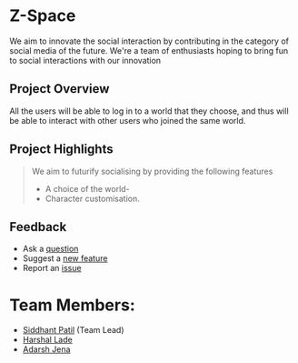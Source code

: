 # Z-Space

We aim to innovate the social interaction by contributing in the category of social media of the future.
We're a team of enthusiasts hoping to bring fun to social interactions with our innovation


## Project Overview
All the users will be able to log in to a world that they choose, and thus will be able to interact with other users who joined the same world.

## Project Highlights
> We aim to futurify socialising by providing the following features
> - A choice of the world-<br>
> - Character customisation.

## Feedback
 - Ask a [question](https://www.linkedin.com/in/sidd0203/)
 - Suggest a [new feature](https://www.linkedin.com/in/sidd0203/)
 - Report an [issue](https://github.com/adarshnjena/z-space/issues/new)

# Team Members:
  - [Siddhant Patil](https://github.com/Siddhant-Patil0203) (Team Lead)
  - [Harshal Lade](https://github.com/LadeHarshal)
  - [Adarsh Jena](https://github.com/adarshnjena)
